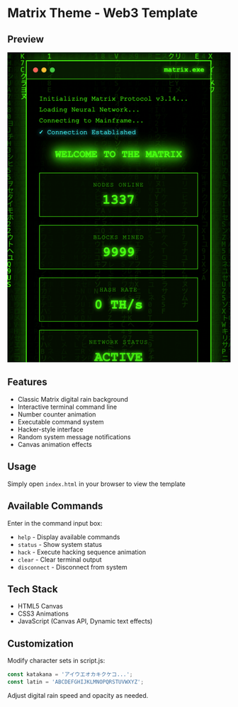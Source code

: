 # Matrix Theme - Web3 Template

## Preview
![Preview](preview.png)

## Features
- Classic Matrix digital rain background
- Interactive terminal command line
- Number counter animation
- Executable command system
- Hacker-style interface
- Random system message notifications
- Canvas animation effects

## Usage
Simply open `index.html` in your browser to view the template

## Available Commands
Enter in the command input box:
- `help` - Display available commands
- `status` - Show system status
- `hack` - Execute hacking sequence animation
- `clear` - Clear terminal output
- `disconnect` - Disconnect from system

## Tech Stack
- HTML5 Canvas
- CSS3 Animations
- JavaScript (Canvas API, Dynamic text effects)

## Customization
Modify character sets in script.js:
```javascript
const katakana = 'アイウエオカキクケコ...';
const latin = 'ABCDEFGHIJKLMNOPQRSTUVWXYZ';
```

Adjust digital rain speed and opacity as needed.
